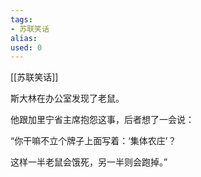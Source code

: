 ```yaml
---
tags: 
- 苏联笑话 
alias:
used: 0
---
```

[[苏联笑话]]

斯大林在办公室发现了老鼠。

他跟加里宁省主席抱怨这事，后者想了一会说：

“你干嘛不立个牌子上面写着：‘集体农庄’？

这样一半老鼠会饿死，另一半则会跑掉。” 



